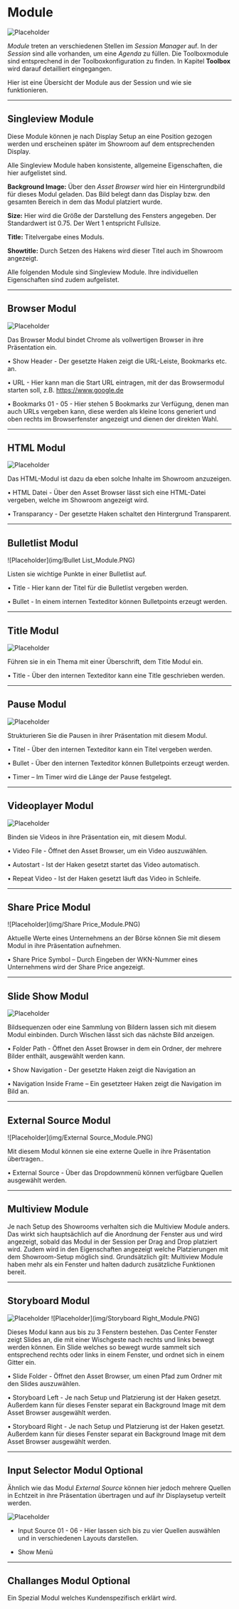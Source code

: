 # Module



![Placeholder](img/SessionEditor_ModuleFocused.PNG) 



*Module* treten an verschiedenen Stellen im *Session Manager* auf. In der *Session* sind alle vorhanden, um eine *Agenda* zu füllen. Die Toolboxmodule sind entsprechend in der Toolboxkonfiguration zu finden. In Kapitel **Toolbox** wird darauf detailliert eingegangen. 



Hier ist eine Übersicht der Module aus der Session und wie sie funktionieren. 

***


## Singleview Module 

Diese Module können je nach Display Setup an eine Position gezogen werden und erscheinen später im Showroom auf dem entsprechenden Display. 

Alle Singleview Module haben konsistente, allgemeine Eigenschaften, die hier aufgelistet sind. 



**Background Image:** Über den *Asset Browser* wird hier ein Hintergrundbild für dieses Modul geladen. Das Bild belegt dann das Display bzw. den gesamten Bereich in dem das Modul platziert wurde. 



**Size:** Hier wird die Größe der Darstellung des Fensters angegeben. Der Standardwert ist 0.75. Der Wert 1 entspricht Fullsize. 



**Title:** Titelvergabe eines Moduls. 



**Showtitle:** Durch Setzen des Hakens wird dieser Titel auch im Showroom angezeigt.  



Alle folgenden Module sind Singleview Module. Ihre individuellen Eigenschaften sind zudem aufgelistet. 
***

<a name="pookie"></a>


## Browser Modul

![Placeholder](img/Browser_Module.PNG) 

Das Browser Modul bindet Chrome als vollwertigen Browser in ihre Präsentation ein.

•    Show Header - Der gesetzte Haken zeigt die URL-Leiste, Bookmarks etc. an. 

•    URL - Hier kann man die Start URL eintragen, mit der das Browsermodul starten soll, z.B. https://www.google.de 



•    Bookmarks 01 - 05 - Hier stehen 5 Bookmarks zur Verfügung, denen man auch URLs vergeben kann, diese werden als kleine Icons generiert und oben rechts im Browserfenster angezeigt und dienen der direkten Wahl. 


***
## HTML Modul

![Placeholder](img/HTML_Module.PNG) 

Das HTML-Modul ist dazu da eben solche Inhalte im Showroom anzuzeigen. 

•    HTML Datei - Über den Asset Browser lässt sich eine HTML-Datei vergeben, welche im Showroom angezeigt wird.  

•    Transparancy - Der gesetzte Haken schaltet den Hintergrund Transparent. 


***
## Bulletlist Modul

![Placeholder](img/Bullet List_Module.PNG) 

Listen sie wichtige Punkte in einer Bulletlist auf.

•    Title - Hier kann der Titel für die Bulletlist vergeben werden. 



•    Bullet - In einem internen Texteditor können Bulletpoints erzeugt werden. 


***

## Title Modul

![Placeholder](img/Titel_Module.PNG) 

Führen sie in ein Thema mit einer Überschrift, dem Title Modul ein.

•    Title - Über den internen Texteditor kann eine Title geschrieben werden. 


***
## Pause Modul

![Placeholder](img/Pause_Module.PNG) 

Strukturieren Sie die Pausen in ihrer Präsentation mit diesem Modul.

•    Titel - Über den internen Texteditor kann ein Titel vergeben werden. 



•    Bullet -  Über den internen Texteditor können Bulletpoints erzeugt werden. 



•    Timer – Im Timer wird die Länge der Pause festgelegt.  


***

## Videoplayer Modul

![Placeholder](img/Videoplayer_Module.PNG) 

Binden sie Videos in ihre Präsentation ein, mit diesem Modul.

•    Video File - Öffnet den Asset Browser, um ein Video auszuwählen. 



•    Autostart - Ist der Haken gesetzt startet das Video automatisch. 



•    Repeat Video - Ist der Haken gesetzt läuft das Video in Schleife. 


***
## Share Price Modul

![Placeholder](img/Share Price_Module.PNG) 

Aktuelle Werte eines Unternehmens an der Börse können Sie mit diesem Modul in ihre Präsentation aufnehmen.

•    Share Price Symbol – Durch Eingeben der WKN-Nummer eines Unternehmens wird der Share Price angezeigt. 

***
## Slide Show Modul

![Placeholder](img/Slideshow_Module.PNG) 

Bildsequenzen oder eine Sammlung von Bildern lassen sich mit diesem Modul einbinden. Durch Wischen lässt sich das nächste Bild anzeigen.

•    Folder Path - Öffnet den Asset Browser in dem ein Ordner, der mehrere Bilder enthält, ausgewählt werden kann. 



•    Show Navigation - Der gesetzte Haken zeigt die Navigation an 



•    Navigation Inside Frame – Ein gesetzteer Haken zeigt die Navigation im Bild an. 


***
## External Source Modul

![Placeholder](img/External Source_Module.PNG) 

Mit diesem Modul können sie eine externe Quelle in ihre Präsentation übertragen..

•    External Source - Über das Dropdownmenü können verfügbare Quellen ausgewählt werden. 


***
## Multiview Module

Je nach Setup des Showrooms verhalten sich die Multiview Module anders. Das wirkt sich hauptsächlich auf die Anordnung der Fenster aus und wird angezeigt, sobald das Modul in der Session per Drag and Drop platziert wird. Zudem wird in den Eigenschaften angezeigt welche Platzierungen mit dem Showroom-Setup möglich sind. Grundsätzlich gilt: Multiview Module haben mehr als ein Fenster und halten dadurch zusätzliche Funktionen bereit. 


***
## Storyboard Modul

![Placeholder](img/Storyboard_Module.PNG)  ![Placeholder](img/Storyboard Right_Module.PNG) 

Dieses Modul kann aus bis zu 3 Fenstern bestehen. Das Center Fenster zeigt Slides an, die mit einer Wischgeste nach rechts und links bewegt werden können. Ein Slide welches so bewegt wurde sammelt sich entsprechend rechts oder links in einem Fenster, und ordnet sich in einem Gitter ein. 



•    Slide Folder - Öffnet den Asset Browser, um einen Pfad zum Ordner mit den Slides auszuwählen. 



•    Storyboard Left - Je nach Setup und Platzierung ist der Haken gesetzt. Außerdem kann für dieses Fenster separat ein Background Image mit dem Asset Browser ausgewählt werden. 



•    Storyboard Right - Je nach Setup und Platzierung ist der Haken gesetzt. Außerdem kann für dieses Fenster separat ein Background Image mit dem Asset Browser ausgewählt werden. 

***

## Input Selector Modul Optional

Ähnlich wie das Modul *External Source* können hier jedoch mehrere Quellen in Echtzeit in ihre Präsentation übertragen und auf ihr Displaysetup verteilt werden.

![Placeholder](img/Inputselector_Module.PNG) 

* Input Source 01 - 06 - Hier lassen sich bis zu vier Quellen auswählen und in verschiedenen Layouts darstellen.

* Show Menü

***
## Challanges Modul Optional 

Ein Spezial Modul welches Kundenspezifisch erklärt wird. 
